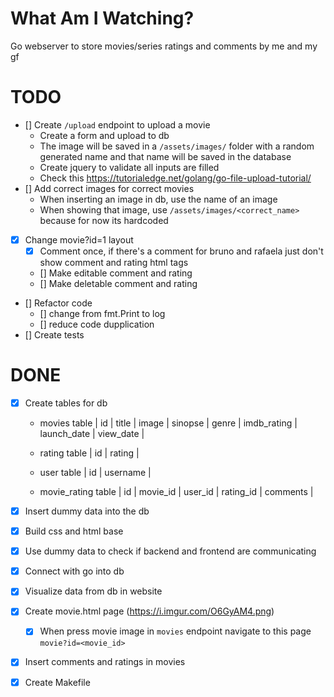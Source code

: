 # What Am I Watching?

Go webserver to store movies/series ratings and comments by me and my gf

# TODO

- [] Create `/upload` endpoint to upload a movie
  - Create a form and upload to db
  - The image will be saved in a `/assets/images/` folder with a random generated name and that name will be saved in the database
  - Create jquery to validate all inputs are filled
  - Check this https://tutorialedge.net/golang/go-file-upload-tutorial/
- [] Add correct images for correct movies
  - When inserting an image in db, use the name of an image
  - When showing that image, use `/assets/images/<correct_name>` because for now its hardcoded
- [X] Change movie?id=1 layout
  - [X] Comment once, if there's a comment for bruno and rafaela just don't show comment and rating html tags
  - [] Make editable comment and rating
  - [] Make deletable comment and rating
- [] Refactor code
  - [] change from fmt.Print to log
  - [] reduce code dupplication
- [] Create tests

# DONE

- [X] Create tables for db
	- movies table
      | id | title | image | sinopse | genre | imdb_rating | launch_date | view_date |

	- rating table
      | id | rating |

	- user table
	  | id | username |

	- movie_rating table
	  | id | movie_id | user_id | rating_id | comments |

- [X] Insert dummy data into the db
- [X] Build css and html base
- [X] Use dummy data to check if backend and frontend are communicating
- [X] Connect with go into db
- [X] Visualize data from db in website
- [X] Create movie.html page (https://i.imgur.com/O6GyAM4.png)
  - [X] When press movie image in `movies` endpoint navigate to this page `movie?id=<movie_id>`
- [X] Insert comments and ratings in movies
- [X] Create Makefile
